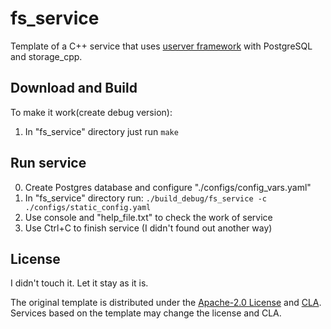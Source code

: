 # fs_service

Template of a C++ service that uses [userver framework](https://github.com/userver-framework/userver) with PostgreSQL and storage_cpp.


## Download and Build

To make it work(create debug version):

1. In "fs_service" directory just run `make`

## Run service

0. Create Postgres database and configure "./configs/config_vars.yaml"
1. In "fs_service" directory run:
`./build_debug/fs_service -c ./configs/static_config.yaml`
2. Use console and "help_file.txt" to check the work of service
3. Use Ctrl+C to finish service (I didn't found out another way)

## License

I didn't touch it. Let it stay as it is.

The original template is distributed under the [Apache-2.0 License](https://github.com/userver-framework/userver/blob/develop/LICENSE)
and [CLA](https://github.com/userver-framework/userver/blob/develop/CONTRIBUTING.md). Services based on the template may change
the license and CLA.
